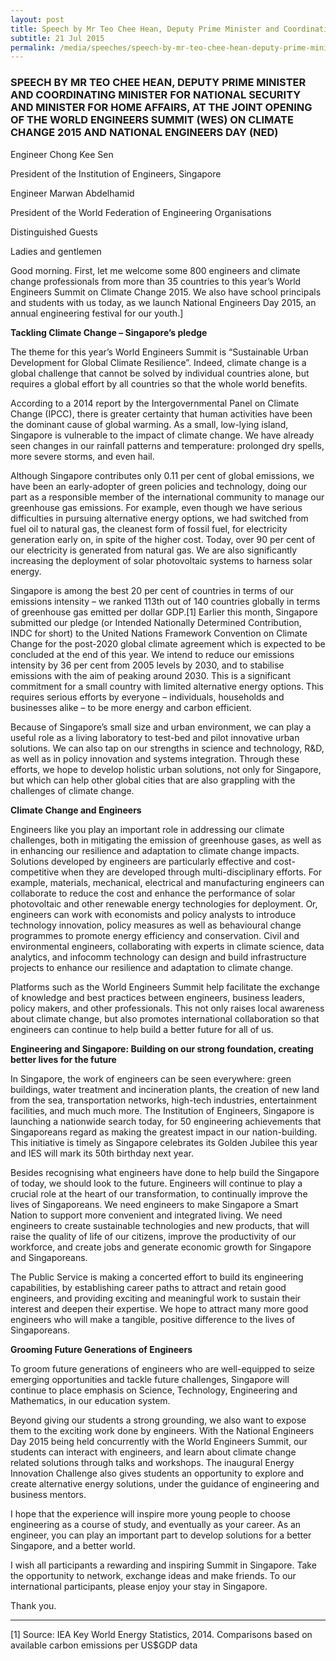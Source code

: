 ```yaml
---
layout: post
title: Speech by Mr Teo Chee Hean, Deputy Prime Minister and Coordinating Minister for National Security and Minister for Home Affairs, at the Joint Opening of the World Engineers Summit (WES) on Climate Change 2015 and National Engineers Day (NED)
subtitle: 21 Jul 2015
permalink: /media/speeches/speech-by-mr-teo-chee-hean-deputy-prime-minister-and-coordinating-minister-for-national-security-and-minister-for-home-affairs-at-the-joint-opening-of-the-world-engineers
---
```


### SPEECH BY MR TEO CHEE HEAN, DEPUTY PRIME MINISTER AND COORDINATING MINISTER FOR NATIONAL SECURITY AND MINISTER FOR HOME AFFAIRS, AT THE JOINT OPENING OF THE WORLD ENGINEERS SUMMIT (WES) ON CLIMATE CHANGE 2015 AND NATIONAL ENGINEERS DAY (NED)

Engineer Chong Kee Sen

President of the Institution of Engineers, Singapore

Engineer Marwan Abdelhamid

President of the World Federation of Engineering Organisations

Distinguished Guests

Ladies and gentlemen

Good morning. First, let me welcome some 800 engineers and climate change professionals from more than 35 countries to this year’s World Engineers Summit on Climate Change 2015. We also have school principals and students with us today, as we launch National Engineers Day 2015, an annual engineering festival for our youth.]

**Tackling Climate Change – Singapore’s pledge**

The theme for this year’s World Engineers Summit is “Sustainable Urban Development for Global Climate Resilience”. Indeed, climate change is a global challenge that cannot be solved by individual countries alone, but requires a global effort by all countries so that the whole world benefits.

According to a 2014 report by the Intergovernmental Panel on Climate Change (IPCC), there is greater certainty that human activities have been the dominant cause of global warming. As a small, low-lying island, Singapore is vulnerable to the impact of climate change.   We have already seen changes in our rainfall patterns and temperature: prolonged dry spells, more severe storms, and even hail. 

Although Singapore contributes only 0.11 per cent of global emissions, we have been an early-adopter of green policies and technology, doing our part as a responsible member of the international community to manage our greenhouse gas emissions.  For example, even though we have serious difficulties in pursuing alternative energy options, we had switched from fuel oil to natural gas, the cleanest form of fossil fuel, for electricity generation early on, in spite of the higher cost. Today, over 90 per cent of our electricity is generated from natural gas. We are also significantly increasing the deployment of solar photovoltaic systems to harness solar energy.

Singapore is among the best 20 per cent of countries in terms of our emissions intensity – we ranked 113th out of 140 countries globally in terms of greenhouse gas emitted per dollar GDP.[1] Earlier this month, Singapore submitted our pledge (or Intended Nationally Determined Contribution, INDC for short) to the United Nations Framework Convention on Climate Change for the post-2020 global climate agreement which is expected to be concluded at the end of this year.  We intend to reduce our emissions intensity by 36 per cent from 2005 levels by 2030, and to stabilise emissions with the aim of peaking around 2030.   This is a significant commitment for a small country with limited alternative energy options.  This requires serious efforts by everyone – individuals, households and businesses alike – to be more energy and carbon efficient.

Because of Singapore’s small size and urban environment, we can play a useful role as a living laboratory to test-bed and pilot innovative urban solutions.  We can also tap on our strengths in science and technology, R&D, as well as in policy innovation and systems integration. Through these efforts, we hope to develop holistic urban solutions, not only for Singapore, but which can help other global cities that are also grappling with the challenges of climate change.

**Climate Change and Engineers**

Engineers like you play an important role in addressing our climate challenges, both in mitigating the emission of greenhouse gases, as well as in enhancing our resilience and adaptation to climate change impacts. Solutions developed by engineers are particularly effective and cost-competitive when they are developed through multi-disciplinary efforts.  For example, materials, mechanical, electrical and manufacturing engineers can collaborate to reduce the cost and enhance the performance of solar photovoltaic and other renewable energy technologies for deployment.  Or, engineers can work with economists and policy analysts to introduce technology innovation, policy measures as well as behavioural change programmes to promote energy efficiency and conservation. Civil and environmental engineers, collaborating with experts in climate science, data analytics, and infocomm technology can design and build infrastructure projects to enhance our resilience and adaptation to climate change. 

Platforms such as the World Engineers Summit help facilitate the exchange of knowledge and best practices between engineers, business leaders, policy makers, and other professionals. This not only raises local awareness about climate change, but also promotes international collaboration so that engineers can continue to help build a better future for all of us.

**Engineering and Singapore: Building on our strong foundation, creating better lives for the future**

In Singapore, the work of engineers can be seen everywhere:  green buildings, water treatment and incineration plants, the creation of new land from the sea, transportation networks, high-tech industries, entertainment facilities, and much much more. The Institution of Engineers, Singapore is launching a nationwide search today, for 50 engineering achievements that Singaporeans regard as making the greatest impact in our nation-building. This initiative is timely as Singapore celebrates its Golden Jubilee this year and IES will mark its 50th birthday next year.

Besides recognising what engineers have done to help build the Singapore of today, we should look to the future. Engineers will continue to play a crucial role at the heart of our transformation, to continually improve the lives of Singaporeans. We need engineers to make Singapore a Smart Nation to support more convenient and integrated living. We need engineers to create sustainable technologies and new products, that will raise the quality of life of our citizens, improve the productivity of our workforce, and create jobs and generate economic growth for Singapore and Singaporeans.

The Public Service is making a concerted effort to build its engineering capabilities, by establishing career paths to attract and retain good engineers, and providing exciting and meaningful work to sustain their interest and deepen their expertise. We hope to attract many more good engineers who will make a tangible, positive difference to the lives of Singaporeans.

**Grooming Future Generations of Engineers**

To groom future generations of engineers who are well-equipped to seize emerging opportunities and tackle future challenges, Singapore will continue to place emphasis on Science, Technology, Engineering and Mathematics, in our education system.

Beyond giving our students a strong grounding, we also want to expose them to the exciting work done by engineers. With the National Engineers Day 2015 being held concurrently with the World Engineers Summit, our students can interact with engineers, and learn about climate change related solutions through talks and workshops. The inaugural Energy Innovation Challenge also gives students an opportunity to explore and create alternative energy solutions, under the guidance of engineering and business mentors.

I hope that the experience will inspire more young people to choose engineering as a course of study, and eventually as your career. As an engineer, you can play an important part to develop solutions for a better Singapore, and a better world.

I wish all participants a rewarding and inspiring Summit in Singapore.  Take the opportunity to network, exchange ideas and make friends. To our international participants, please enjoy your stay in Singapore. 

Thank you.

___

[1] Source: IEA Key World Energy Statistics, 2014. Comparisons based on available carbon emissions per US$GDP data